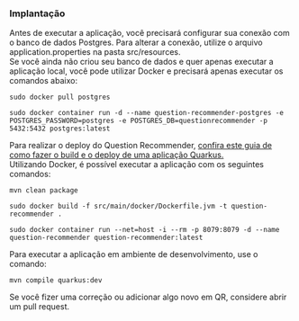### Implantação

Antes de executar a aplicação, você precisará configurar sua conexão com o banco de dados Postgres. 
Para alterar a conexão, utilize o arquivo application.properties na pasta src/resources.<br/>
Se você ainda não criou seu banco de dados e quer apenas executar a aplicação local, você pode utilizar Docker e precisará apenas executar os comandos abaixo:

```sudo docker pull postgres```

```sudo docker container run -d --name question-recommender-postgres -e POSTGRES_PASSWORD=postgres -e POSTGRES_DB=questionrecommender -p 5432:5432 postgres:latest```

Para realizar o deploy do Question Recommender, [confira este guia de como fazer o build e o deploy de uma aplicação Quarkus.](https://quarkus.io/guides/maven-tooling)<br/>
Utilizando Docker, é possível executar a aplicação com os seguintes comandos:

```mvn clean package```

```sudo docker build -f src/main/docker/Dockerfile.jvm -t question-recommender .```

```sudo docker container run --net=host -i --rm -p 8079:8079 -d --name question-recommender question-recommender:latest```

Para executar a aplicação em ambiente de desenvolvimento, use o comando:

```mvn compile quarkus:dev``` <br/>

Se você fizer uma correção ou adicionar algo novo em QR, considere abrir um pull request.



